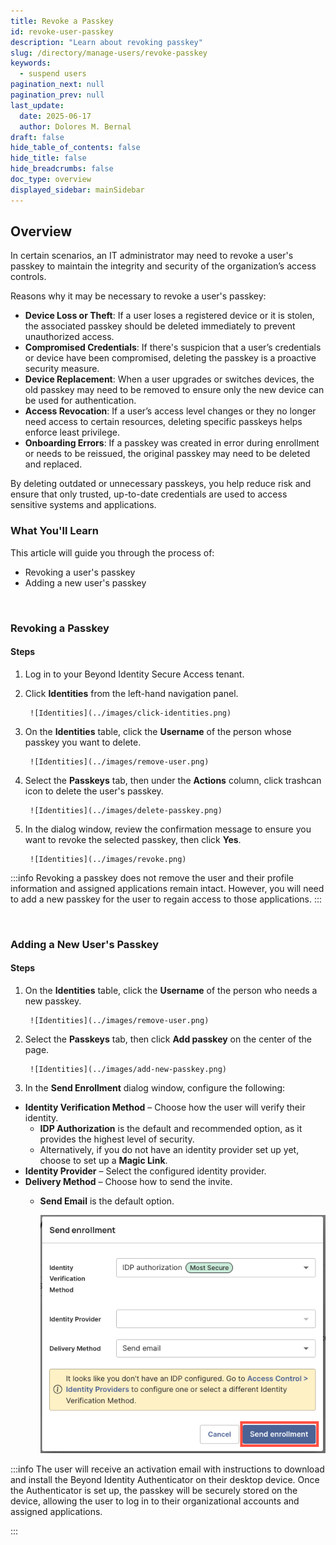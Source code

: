```yaml
---
title: Revoke a Passkey
id: revoke-user-passkey
description: "Learn about revoking passkey"
slug: /directory/manage-users/revoke-passkey
keywords:
  - suspend users
pagination_next: null
pagination_prev: null
last_update:
  date: 2025-06-17
  author: Dolores M. Bernal
draft: false
hide_table_of_contents: false
hide_title: false
hide_breadcrumbs: false
doc_type: overview
displayed_sidebar: mainSidebar
---
```


## Overview

In certain scenarios, an IT administrator may need to revoke a user's passkey to maintain the integrity and security of the organization’s access controls. 

Reasons why it may be necessary to revoke a user's passkey:

- **Device Loss or Theft**: If a user loses a registered device or it is stolen, the associated passkey should be deleted immediately to prevent unauthorized access.
- **Compromised Credentials**: If there's suspicion that a user’s credentials or device have been compromised, deleting the passkey is a proactive security measure.
- **Device Replacement**: When a user upgrades or switches devices, the old passkey may need to be removed to ensure only the new device can be used for authentication.
- **Access Revocation**: If a user’s access level changes or they no longer need access to certain resources, deleting specific passkeys helps enforce least privilege.
- **Onboarding Errors**: If a passkey was created in error during enrollment or needs to be reissued, the original passkey may need to be deleted and replaced.

By deleting outdated or unnecessary passkeys, you help reduce risk and ensure that only trusted, up-to-date credentials are used to access sensitive systems and applications.

### What You'll Learn  

This article will guide you through the process of:

- Revoking a user's passkey 
- Adding a new user's passkey

<br/>

### Revoking a Passkey 

#### Steps

1. Log in to your Beyond Identity Secure Access tenant.

2. Click **Identities** from the left-hand navigation panel. 

        ![Identities](../images/click-identities.png)

3. On the **Identities** table, click the **Username** of the person whose passkey you want to delete.

        ![Identities](../images/remove-user.png)

4. Select the **Passkeys** tab, then under the **Actions** column, click trashcan icon to delete the user's passkey.

        ![Identities](../images/delete-passkey.png)

5. In the dialog window, review the confirmation message to ensure you want to revoke the selected passkey, then click **Yes**.

        ![Identities](../images/revoke.png)

:::info
Revoking a passkey does not remove the user and their profile information and assigned applications remain intact. However, you will need to add a new passkey for the user to regain access to those applications.
:::


<br/>

### Adding a New User's Passkey

 #### Steps

1. On the **Identities** table, click the **Username** of the person who needs a new passkey.

        ![Identities](../images/remove-user.png)

2. Select the **Passkeys** tab, then click **Add passkey** on the center of the page. 

        ![Identities](../images/add-new-passkey.png)

3. In the **Send Enrollment** dialog window, configure the following:

- **Identity Verification Method** – Choose how the user will verify their identity.  
  - **IDP Authorization** is the default and recommended option, as it provides the highest level of security.  
  - Alternatively, if you do not have an identity provider set up yet, choose to set up a **Magic Link**.
- **Identity Provider** – Select the configured identity provider.
- **Delivery Method** – Choose how to send the invite.  
  - **Send Email** is the default option.

    ![Identities Bulk Enroll](../images/send-enrollment.png)

:::info
The user will receive an activation email with instructions to download and install the Beyond Identity Authenticator on their desktop device. Once the Authenticator is set up, the passkey will be securely stored on the device, allowing the user to log in to their organizational accounts and assigned applications. 
<br/>

:::

<br/>

<br/>

<br/>

<br/>